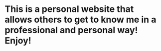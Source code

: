 # This is a personal website that allows others to get to know me in a professional and personal way! Enjoy! 

